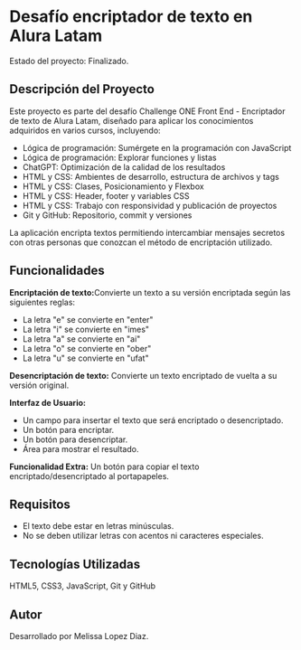 <h1>Desafío encriptador de texto en Alura Latam</h1>

Estado del proyecto: Finalizado.
  
<h2>Descripción del Proyecto</h2>

Este proyecto es parte del desafío Challenge ONE Front End - Encriptador de texto de Alura Latam, diseñado para aplicar los conocimientos adquiridos en varios cursos, incluyendo:

- Lógica de programación: Sumérgete en la programación con JavaScript
- Lógica de programación: Explorar funciones y listas
- ChatGPT: Optimización de la calidad de los resultados
- HTML y CSS: Ambientes de desarrollo, estructura de archivos y tags
- HTML y CSS: Clases, Posicionamiento y Flexbox
- HTML y CSS: Header, footer y variables CSS
- HTML y CSS: Trabajo con responsividad y publicación de proyectos
- Git y GitHub: Repositorio, commit y versiones

La aplicación encripta textos permitiendo intercambiar mensajes secretos con otras personas que conozcan el método de encriptación utilizado.

<h2>Funcionalidades</h2>

<b>Encriptación de texto:</b>Convierte un texto a su versión encriptada según las siguientes reglas:

- La letra "e" se convierte en "enter"
- La letra "i" se convierte en "imes"
- La letra "a" se convierte en "ai"
- La letra "o" se convierte en "ober"
- La letra "u" se convierte en "ufat"

<b>Desencriptación de texto:</b> Convierte un texto encriptado de vuelta a su versión original.
  
<b>Interfaz de Usuario:</b>
  
- Un campo para insertar el texto que será encriptado o desencriptado.
- Un botón para encriptar.
- Un botón para desencriptar.
- Área para mostrar el resultado.

<b>Funcionalidad Extra:</b> Un botón para copiar el texto encriptado/desencriptado al portapapeles.

<h2>Requisitos</h2>

- El texto debe estar en letras minúsculas.
- No se deben utilizar letras con acentos ni caracteres especiales.

<h2>Tecnologías Utilizadas</h2>

HTML5, CSS3, JavaScript, Git y GitHub

<h2>Autor</h2>
Desarrollado por Melissa Lopez Diaz.

  
